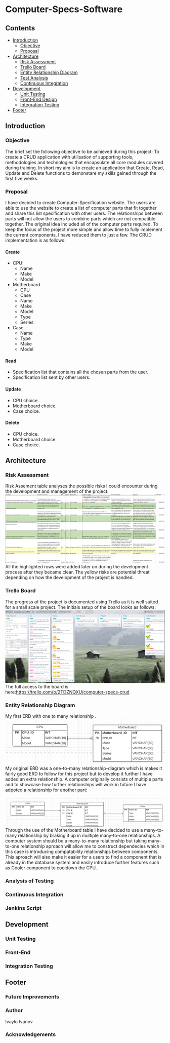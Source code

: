 # Computer-Specs-Software

## Contents
* [Introduction](#introduction)
    * [Objective](#objective)
    * [Proposal](#proposal)
* [Architecture](#architecture)
    * [Risk Assessment](#risk-assessment)
    * [Trello Board](#trello-board)
    * [Entity Relationship Diagram](#entity-relationship-diagram)
    * [Test Analysis](#analysis-of-testing)
    * [Continuous Integration](#continuous-integration)
* [Development](#development)
    * [Unit Testing](#unit-testing)
    * [Front-End Design](#front-end)
    * [Integration Testing](#integration-testing)
* [Footer](#footer)

## Introduction

### Objective
The brief set the following objective to be achieved during this project: To create a CRUD application with utilisation of supporting tools,
methodologies and technologies that encapsulate all core modules
covered during training.
In short my aim is to create an application that Create, Read, Update and Delete functions to demonstare my skills gained through the first five weeks.
### Proposal
I have decided to create Computer-Specification website. The users are able to  use the website to create a list of computer parts that fit together and share this list specification with other users. The relationships between parts will not allow the users to combine parts which are not compatible together. The original idea included all of the computer parts required. To keep the focus of the project more simple and allow time to fully implement the current components, I have reduced them to just a few.
The CRUD implementation is as follows:
#### Create
   * CPU:
      * Name
      * Make
      * Model 
   * Motherboard
      * CPU 
      * Case
      * Name
      * Make
      * Model
      * Type
      * Series
   * Case
      * Name
      * Type
      * Make
      * Model 
#### Read 
   * Specification list that contains all the chosen parts from the user.
   * Specification list sent by other users.
#### Update
   * CPU choice.
   * Motherboard choice.
   * Case choice.
#### Delete
   * CPU choice.
   * Motherboard choice.
   * Case choice.
## Architecture

### Risk Assessment
Risk Assement table analyses the possible risks I could encounter during the development and management of the project.
<img src="https://github.com/IIvanov21/Computer-Specs-Software/blob/main/images/RiskAssesment.png" alt="Risk Assesment" />
All the highlighted rows were added later on during the development process after they became clear. The yellow risks are potential threat depending on how the development of the project is handled.
### Trello Board
The progress of the project is documented using Trello as it is well suited for a small scale project. The initials setup of the board looks as follows:
<img src="https://github.com/IIvanov21/Computer-Specs-Software/blob/main/images/KanBanBoard.jpg" alt="KanBanBoard" />
The full access to the board is here:https://trello.com/b/2TDZNQXU/computer-specs-crud
### Entity Relationship Diagram
My first ERD with one to many relationship .
<img src="https://github.com/IIvanov21/Computer-Specs-Software/blob/main/images/Database.png" alt="First ERD"/>
<br/>
My original ERD was a one-to-many relationship-diagram which is makes it fairly good ERD to follow for this project but to develop it further I have added an
extra relationship. A computer originally consists of multiple parts and to showcase how further relationships will work in future I have adpoted a relationship for another part:
<div style="block;"> 
<img align="right" src="https://github.com/IIvanov21/Computer-Specs-Software/blob/main/images/Database2.png" alt="Second ERD"/>
Through the use of the Motherboard table I have decided to use a many-to-many relationship by braking it up in multiple many-to-one relationships. A computer system should be a many-to-many relationship but taking many-to-one relationship aproach will allow me to construct dependecies which in this case is introducing compatability relationships between components. This aproach will also make it easier for a users to find a component that is already in the database system and easily introduce further features such as Cooler component to cooldown the CPU. 


### Analysis of Testing
### Continuous Integration
### Jenkins Script

## Development

### Unit Testing
### Front-End
### Integration Testing

## Footer

### Future Improvements
### Author
Ivaylo Ivanov
### Acknowledgements
